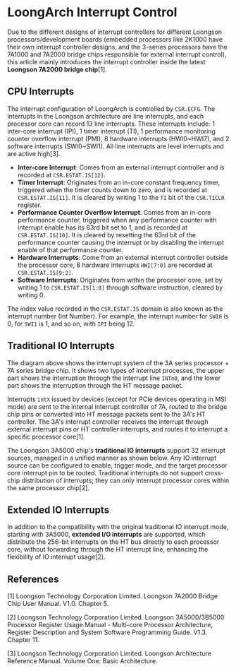 # LoongArch Interrupt Control

Due to the different designs of interrupt controllers for different Loongson processors/development boards (embedded processors like 2K1000 have their own interrupt controller designs, and the 3-series processors have the 7A1000 and 7A2000 bridge chips responsible for external interrupt control), this article mainly introduces the interrupt controller inside the latest **Loongson 7A2000 bridge chip**[1].

## CPU Interrupts

The interrupt configuration of LoongArch is controlled by `CSR.ECFG`. The interrupts in the Loongson architecture are line interrupts, and each processor core can record 13 line interrupts. These interrupts include: 1 inter-core interrupt (IPI), 1 timer interrupt (TI), 1 performance monitoring counter overflow interrupt (PMI), 8 hardware interrupts (HWI0~HWI7), and 2 software interrupts (SWI0~SWI1). All line interrupts are level interrupts and are active high[3].

- **Inter-core Interrupt**: Comes from an external interrupt controller and is recorded at `CSR.ESTAT.IS[12]`.
- **Timer Interrupt**: Originates from an in-core constant frequency timer, triggered when the timer counts down to zero, and is recorded at `CSR.ESTAT.IS[11]`. It is cleared by writing 1 to the `TI` bit of the `CSR.TICLR` register.
- **Performance Counter Overflow Interrupt**: Comes from an in-core performance counter, triggered when any performance counter with interrupt enable has its 63rd bit set to 1, and is recorded at `CSR.ESTAT.IS[10]`. It is cleared by resetting the 63rd bit of the performance counter causing the interrupt or by disabling the interrupt enable of that performance counter.
- **Hardware Interrupts**: Come from an external interrupt controller outside the processor core, 8 hardware interrupts `HWI[7:0]` are recorded at `CSR.ESTAT.IS[9:2]`.
- **Software Interrupts**: Originates from within the processor core, set by writing 1 to `CSR.ESTAT.IS[1:0]` through software instruction, cleared by writing 0.

The index value recorded in the `CSR.ESTAT.IS` domain is also known as the interrupt number (Int Number). For example, the interrupt number for `SWI0` is 0, for `SWI1` is 1, and so on, with `IPI` being 12.

## Traditional IO Interrupts

The diagram above shows the interrupt system of the 3A series processor + 7A series bridge chip. It shows two types of interrupt processes, the upper part shows the interruption through the interrupt line `INTn0`, and the lower part shows the interruption through the HT message packet.

Interrupts `intX` issued by devices (except for PCIe devices operating in MSI mode) are sent to the internal interrupt controller of 7A, routed to the bridge chip pins or converted into HT message packets sent to the 3A's HT controller. The 3A's interrupt controller receives the interrupt through external interrupt pins or HT controller interrupts, and routes it to interrupt a specific processor core[1].

The Loongson 3A5000 chip's **traditional IO interrupts** support 32 interrupt sources, managed in a unified manner as shown below.
Any IO interrupt source can be configured to enable, trigger mode, and the target processor core interrupt pin to be routed. Traditional interrupts do not support cross-chip distribution of interrupts; they can only interrupt processor cores within the same processor chip[2].

## Extended IO Interrupts

In addition to the compatibility with the original traditional IO interrupt mode, starting with 3A5000, **extended I/O interrupts** are supported, which distribute the 256-bit interrupts on the HT bus directly to each processor core, without forwarding through the HT interrupt line, enhancing the flexibility of IO interrupt usage[2].

## References

[1] Loongson Technology Corporation Limited. Loongson 7A2000 Bridge Chip User Manual. V1.0. Chapter 5.

[2] Loongson Technology Corporation Limited. Loongson 3A5000/3B5000 Processor Register Usage Manual - Multi-core Processor Architecture, Register Description and System Software Programming Guide. V1.3. Chapter 11.

[3] Loongson Technology Corporation Limited. Loongson Architecture Reference Manual. Volume One: Basic Architecture.